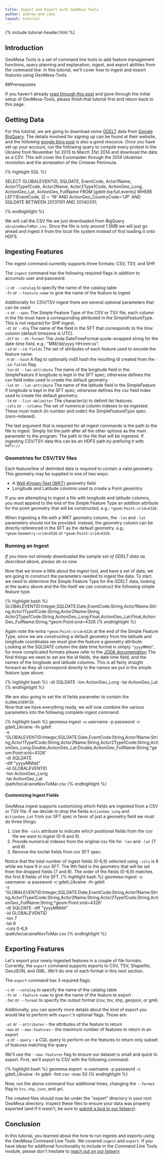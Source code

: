 ```yaml
---
title: Ingest and Export with GeoMesa Tools
author: andrew-and-jake
layout: tutorial
---
```


{% include tutorial-header.html %}

<!-- add some style to fix the xml formatting color -->
<style>
code.xml { color:#93a1a1 }
</style>

## Introduction

GeoMesa Tools is a set of command line tools to add feature management functions, query planning and 
explanation, ingest, and export abilities from the command line. In this tutorial, we'll cover how
to ingest and export features using GeoMesa-Tools
<!--more-->

##Prerequistes

If you haven't already [read through this post](http://www.geomesa.org/2014/04/10/geomesa-quickstart/) and
gone through the initial setup of GeoMesa-Tools, please finish that tutorial first and return back 
to this page.

## Getting Data

For this tutorial, we are going to download some [GDELT](http://gdeltproject.org/) data from [Google BigQuery](https://cloud.google.com/products/bigquery/).
The details involved for signing up can be found at their website, and the following [google blog post](http://googlecloudplatform.blogspot.com/2014/05/worlds-largest-event-dataset-now-publicly-available-in-google-bigquery.html) is also a good resource. 
Once you have set up your account, run the following query to compile every protest in the Ukraine from November 1st 2013 to March 31st 2014 and download the data as a CSV. 
This will cover the Euromaidan through the 2014 Ukrainian revolution and the annexation of the Crimean Peninsula.

{% highlight SQL %}

SELECT GLOBALEVENTID, SQLDATE, EventCode, Actor1Name, Actor1Type1Code, Actor2Name, Actor2Type1Code, ActionGeo_Long, ActionGeo_Lat, ActionGeo_FullName
FROM [gdelt-bq:full.events] 
WHERE 
 LEFT(EventCode, 2) = '19'
 AND ActionGeo_CountryCode='UP' 
 AND SQLDATE BETWEEN 20131101 AND 20140331;

{% endhighlight %}

We will call the CSV file we just downloaded from BigQuery `ukraineNovToMar.csv`. Since the file is only around 1.5MB we will just go ahead and ingest it from the local file system instead of first loading it onto HDFS.

## Ingesting Features

The ingest command currently supports three formats: CSV, TSV, and SHP.
 
The `ingest` command has the following required flags in addition to accumulo user and password:

`-c` or `--catalog` to specify the name of the catalog table  
`-fn` or `--feature-name` to give the name of the feature to ingest  

Additionally for CSV/TSV ingest there are several optional parameters that can be used:  
`-s` or `--spec` The Simple Feature Type of the CSV or TSV file, each column in the file must have a corresponding attributed in the SimpleFeatureType. This is not required for SHP ingest.  
`-dt` or `--dtg` The name of the field in the SFT that corresponds to the *time* column (default timezone is UTC).  
`-dtf` or `--dt-format` The Joda DateTimeFormat quote-wrapped string for the date-time field, e.g.: "MM/dd/yyyy HH:mm:ss".  
`-id` or `--id-fields` The set of attributes of each feature used to encode the feature name.  
`-h` or `--hash` A flag to optionally md5 hash the resulting id created from the `--id-fields` flag.  
`-lon` or `--lon-attribute` The name of the longitude field in the SimpleFeature if longitude is kept in the SFT spec; otherwise defines the csv field index used to create the default geometry.  
`-lat` or `--lat-attribute` The name of the latitude field in the SimpleFeature if longitude is kept in the SFT spec; otherwise defines the csv field index used to create the default geometry.  
`-ld` or `--list-delimiter` The character(s) to delimit list features.  
`-cols` or `--columns` The set of numerical column indexes to be ingested. These must match (in number and order) the SimpleFeatureType spec. (zero-indexed).  

The last argument that is required for all ingest commands is the path to the file to ingest. Simply list the path after all the other options as the main parameter to the program. The path to the file that will be ingested. If ingesting CSV/TSV data this can be an HDFS path by prefixing it with `hdfs://`

### Geometries for CSV/TSV files
Each feature/line of delimited data is required to contain a valid geometry. This geometry may be supplied in one of two ways:

* A [Well-Known-Text (WKT)](http://en.wikipedia.org/wiki/Well-known_text) geometry field
* Longitude and Latitude columns used to create a Point geoemtry

If you are attempting to ingest a file with longitude and latitude columns, you must append to the end of the Simple Feature Type an addition attribute for the point geometry that will be constructed, e.g.: `*geom:Point:srid=4326`.

When Ingesting a file with a WKT geometry column, the `-lon` and `-lat` parameters should not be provided. Instead, the geometry column can be directly referenced in the SFT as the default geometry. e.g.: `*geom:Geometry:srid=4326` or `*geom:Point:srid=4326`. 

### Running an Ingest

*If you have not already downloaded the sample set of GDELT data as described above, please do so now.*

Now that we know a little about the ingest tool, and have a set of data, we are going to construct the parameters needed to ingest the data.
To start, we need to determine the Simple Feature Type for the GDELT data, looking at the query above and the file itself we can construct the following simple feature type.

{% highlight bash %}
GLOBALEVENTID:Integer,SQLDATE:Date,EventCode:String,Actor1Name:String,Actor1Type1Code:String,Actor2Name:String,
Actor2Type1Code:String,ActionGeo_Long:Float,ActionGeo_Lat:Float,ActionGeo_FullName:String,*geom:Point:srid=4326
{% endhighlight  %}

Again note the extra `*geom:Point:srid=4326` at the end of the Simple Feature Type, since we are constructing a default geometry from the latitude and longitude coordinates we must give the feature a geometry attribute.
Looking at the SQLDATE column the date time format is simply `"yyyyMMdd"`, for more complicated formats please refer to the [JODA documentation](http://joda-time.sourceforge.net/apidocs/org/joda/time/format/DateTimeFormat.html)
The final things we need to set are the id fields, the date time field, and the names of the longitude and latitude columns. This is all fairly straight forward as they all correspond directly to the names we put in the simple feature type above:

{% highlight bash %}
-dt SQLDATE
-lon ActionGeo_Long
-lat ActionGeo_Lat
{% endhighlight %}

We are also going to set the id fields parameter to contain the `GLOBALEVENTID`.  
Now that we have everything ready, we will now combine the various parameters into the following complete ingest command:

{% highlight bash %}
geomesa ingest -u username -p password -c gdelt_Ukraine -fn gdelt \
 -s 'GLOBALEVENTID:Integer,SQLDATE:Date,EventCode:String,Actor1Name:String,Actor1Type1Code:String,Actor2Name:String,Actor2Type1Code:String,ActionGeo_Long:Double,ActionGeo_Lat:Double,ActionGeo_FullName:String,*geom:Point:srid=4326' \
 -dt SQLDATE \
 -dtf "yyyyMMdd" \
 -id GLOBALEVENTID \
 -lon ActionGeo_Long \
 -lat ActionGeo_Lat \
 /path/to/ukraineNovToMar.csv
{% endhighlight %}

#### Customizing Ingest Fields
GeoMesa ingest supports customizing which fields are ingested from a CSV or TSV file. If we decide to drop the fields `ActionGeo_Long` and `ActionGeo_Lat` from our SFT spec in favor of just a geometry field we must do three things:

1. Use the `-cols` attribute to indicate which positional fields from the csv file we want to ingest (0-6 and 9). 
2. Provide numerical indexes from the original csv file for `-lon` and `-lat` (7 and 8)
3. Remove the lon/lat fields from our SFT spec. 

Notice that the total number of ingest fields (0-6,9) selected using `-cols` is 8 while we have 9 in our SFT. The 9th field is the geometry that will be set from the dropped fields (7 and 8). The order of the fields (0-6,9) matches the first 8 fields of the SFT.
{% highlight bash %}
geomesa ingest -u username -p password -c gdelt_Ukraine -fn gdelt \
 -s 'GLOBALEVENTID:Integer,SQLDATE:Date,EventCode:String,Actor1Name:String,Actor1Type1Code:String,Actor2Name:String,Actor2Type1Code:String,ActionGeo_FullName:String,*geom:Point:srid=4326' \
 -dt SQLDATE
 -dtf "yyyyMMdd" \
 -id GLOBALEVENTID \
 -lon 7 \
 -lat 8 \
 -cols 0-6,9 \
 /path/to/ukraineNovToMar.csv
{% endhighlight %}

## Exporting Features

Let's export your newly ingested features in a couple of file formats. Currently, the `export` 
command supports exports to CSV, TSV, Shapefile, GeoJSON, and GML. We'll do one of each format in 
this next section.

The `export` command has 3 required flags:  
 
`-c` or `--catalog` to specify the name of the catalog table  
`-fn` or `--feature-name` to give the name of the feature to export  
`-fmt` or `--format` to specify the output format (csv, tsv, shp, geojson, or gml)

Additionally, you can specify more details about the kind of export you would like to perform with 
`export`'s optional flags. Those are:
 
`-at` or `--attributes` - the attributes of the feature to return  
`-max` or `--max-features` - the maximum number of features to return in an export  
`-q` or `--query` - a CQL query to perform on the features to return only subset of features matching the query   

We'll use the `--max-features` flag to ensure our dataset is small and quick to export. First, we'll 
export to CSV with the following command:

{% highlight bash %}
geomesa export -u username -p password -c gdelt_Ukraine -fn gdelt -fmt csv -max 50
{% endhighlight %}

Now, run the above command four additional times, changing the `--format` flag to `tsv`, `shp`, 
`json`, and `gml`. 

The created files should now be under the "export" directory in your root GeoMesa directory. Inspect 
these files to ensure your data was properly exported (and if it wasn't, be sure to 
[submit a bug to our listserv](mailto:geomesa-users@locationtech.org)).

<!--
## Explaining Queries

One last command in the GeoMesa Command Line Tools module is the `explain` command, which is covered 
in detail in the post [Understanding Queries by James Hughes](no-link-yet).
-->

## Conclusion
In this tutorial, you learned about the how to run ingests and exports using the GeoMesa Command 
Line Tools. We covered `ingest` and `export`. If you have ideas for additional functionality to 
include in the Command Line Tools module, please don't hesitate to 
[reach out on our listserv](mailto:geomesa-users@locationtech.org).
